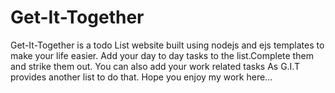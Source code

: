 # Get-It-Together
Get-It-Together is a todo List website built using nodejs and ejs templates to make your life easier.
Add your day to day tasks to the list.Complete them and strike them out.
You can also add your work related tasks As G.I.T provides another list to do that.
Hope you enjoy my work here...
